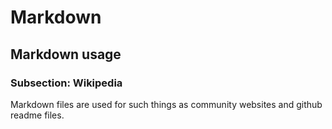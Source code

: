 # Markdown

## Markdown usage

### Subsection: Wikipedia

Markdown files are used for such things as community websites
and github readme files.